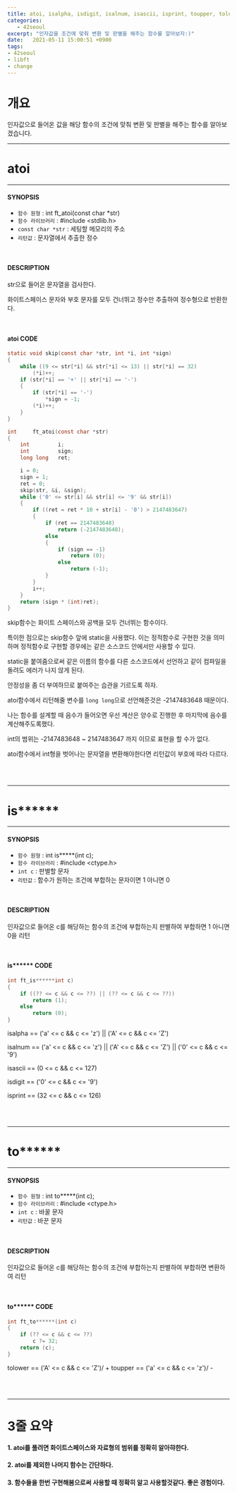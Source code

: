 ```yaml
---
title: atoi, isalpha, isdigit, isalnum, isascii, isprint, toupper, tolower
categories: 
   - 42seoul
excerpt: "인자값을 조건에 맞춰 변환 및 판별을 해주는 함수를 알아보자:)"
date:   2021-05-11 15:00:51 +0900
tags:
- 42seoul
- libft
- change
---
```


# 개요
인자값으로 들어온 값을 해당 함수의 조건에 맞춰 변환 및 판별을 해주는 함수를 알아보겠습니다.

---

# atoi

---

#### SYNOPSIS

* `함수 원형` : int		ft_atoi(const char *str)
* `함수 라이브러리` : #include <stdlib.h>
* `const char *str` : 세팅할 메모리의 주소
* `리턴값` : 문자열에서 추출한 정수

<br />

#### DESCRIPTION

str으로 들어온 문자열을 검사한다.

화이트스페이스 문자와 부호 문자를 모두 건너뛰고 정수만 추출하여 정수형으로 반환한다.

<br />

#### atoi CODE
```c
static void	skip(const char *str, int *i, int *sign)
{
	while ((9 <= str[*i] && str[*i] <= 13) || str[*i] == 32)
		(*i)++;
	if (str[*i] == '+' || str[*i] == '-')
	{
		if (str[*i] == '-')
			*sign = -1;
		(*i)++;
	}
}

int		ft_atoi(const char *str)
{
	int			i;
	int			sign;
	long long	ret;

	i = 0;
	sign = 1;
	ret = 0;
	skip(str, &i, &sign);
	while ('0' <= str[i] && str[i] <= '9' && str[i])
	{
		if ((ret = ret * 10 + str[i] - '0') > 2147483647)
		{
			if (ret == 2147483648)
				return (-2147483648);
			else
			{
				if (sign == -1)
					return (0);
				else
					return (-1);
			}
		}
		i++;
	}
	return (sign * (int)ret);
}
```

skip함수는 화이트 스페이스와 공백을 모두 건너뛰는 함수이다.

특이한 점으로는 skip함수 앞에 static을 사용했다. 이는 정적함수로 구현한 것을 의미하며 정적함수로 구현할 경우에는 같은 소스코드 안에서만 사용할 수 있다.

static을 붙여줌으로써 같은 이름의 함수를 다른 소스코드에서 선언하고 같이 컴파일을 돌려도 에러가 나지 않게 된다.

안정성을 좀 더 부여하므로 붙여주는 습관을 기르도록 하자.

atoi함수에서 리턴해줄 변수를 `long long`으로 선언해준것은 -2147483648 때문이다.

나는 함수를 설계할 때 음수가 들어오면 우선 계산은 양수로 진행한 후 마지막에 음수를 계산해주도록했다.

int의 범위는 -2147483648 ~ 2147483647 까지 이므로 표현을 할 수가 없다.

atoi함수에서 int형을 벗어나는 문자열을 변환해야한다면 리턴값이 부호에 따라 다르다.

<br />
<br />

---

# is******

---

#### SYNOPSIS

* `함수 원형` : int is*****(int c);
* `함수 라이브러리` : #include <ctype.h>
* `int c` : 판별할 문자
* `리턴값` : 함수가 원하는 조건에 부합하는 문자이면 1 아니면 0

<br />

#### DESCRIPTION

인자값으로 들어온 c를 해당하는 함수의 조건에 부합하는지 판별하여 부합하면 1 아니면 0을 리턴

<br />

#### is****** CODE
```c
int	ft_is******int c)
{
	if ((?? <= c && c <= ??) || (?? <= c && c <= ??))
		return (1);
	else
		return (0);
}
```

isalpha == ('a' <= c && c <= 'z') || ('A' <= c && c <= 'Z')

isalnum == ('a' <= c && c <= 'z') || ('A' <= c && c <= 'Z') || ('0' <= c && c <= '9')

isascii == (0 <= c && c <= 127)

isdigit == ('0' <= c && c <= '9')

isprint == (32 <= c && c <= 126)

<br />
<br />


---

# to******

---

#### SYNOPSIS

* `함수 원형` : int to*****(int c);
* `함수 라이브러리` : #include <ctype.h>
* `int c` : 바꿀 문자
* `리턴값` : 바꾼 문자

<br />

#### DESCRIPTION

인자값으로 들어온 c를 해당하는 함수의 조건에 부합하는지 판별하여 부합하면 변환하여 리턴

<br />

#### to****** CODE
```c
int	ft_to******(int c)
{
	if (?? <= c && c <= ??)
		c ?= 32;
	return (c);
}
```

tolower == ('A' <= c && c <= 'Z')/ +
toupper == ('a' <= c && c <= 'z')/ -

<br />
<br />

---

# 3줄 요약

#### 1. atoi를 풀려면 화이트스페이스와 자료형의 범위를 정확히 알아햐한다.
#### 2. atoi를 제외한 나머지 함수는 간단하다.
#### 3. 함수들을 한번 구현해봄으로써 사용할 때 정확히 알고 사용할것같다. 좋은 경험이다.
